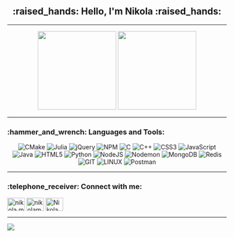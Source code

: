 <h2 align="center">:raised_hands: Hello, I'm Nikola :raised_hands:</h2>

<hr>


<p align="center">
	<img height="180em" src="https://github-readme-stats-git-masterrstaa-rickstaa.vercel.app/api?username=Nikola-Mircic&show_icons=true&theme=gotham&&count_private=true" />
	<img height="180em" src="https://github-readme-stats-git-masterrstaa-rickstaa.vercel.app/api/top-langs/?username=Nikola-Mircic&layout=compact&theme=gotham&langs_count=6" />
</a>
</p>

<hr>

<h3 align="left">:hammer_and_wrench: Languages and Tools:</h3>
<div align="center">

![CMake](https://img.shields.io/badge/CMake-%23008FBA.svg?style=for-the-badge&logo=cmake&logoColor=white) ![Julia](https://img.shields.io/badge/-Julia-9558B2?style=for-the-badge&logo=julia&logoColor=white) ![jQuery](https://img.shields.io/badge/jquery-%230769AD.svg?style=for-the-badge&logo=jquery&logoColor=white) ![NPM](https://img.shields.io/badge/NPM-%23CB3837.svg?style=for-the-badge&logo=npm&logoColor=white) ![C](https://img.shields.io/badge/c-%2300599C.svg?style=for-the-badge&logo=c&logoColor=white) ![C++](https://img.shields.io/badge/c++-%2300599C.svg?style=for-the-badge&logo=c%2B%2B&logoColor=white) ![CSS3](https://img.shields.io/badge/css3-%231572B6.svg?style=for-the-badge&logo=css3&logoColor=white) ![JavaScript](https://img.shields.io/badge/javascript-%23323330.svg?style=for-the-badge&logo=javascript&logoColor=%23F7DF1E) ![Java](https://img.shields.io/badge/java-%23ED8B00.svg?style=for-the-badge&logo=openjdk&logoColor=white) ![HTML5](https://img.shields.io/badge/html5-%23E34F26.svg?style=for-the-badge&logo=html5&logoColor=white) ![Python](https://img.shields.io/badge/python-3670A0?style=for-the-badge&logo=python&logoColor=ffdd54) ![NodeJS](https://img.shields.io/badge/node.js-6DA55F?style=for-the-badge&logo=node.js&logoColor=white) ![Nodemon](https://img.shields.io/badge/NODEMON-%23323330.svg?style=for-the-badge&logo=nodemon&logoColor=%BBDEAD) ![MongoDB](https://img.shields.io/badge/MongoDB-%234ea94b.svg?style=for-the-badge&logo=mongodb&logoColor=white) ![Redis](https://img.shields.io/badge/redis-%23DD0031.svg?style=for-the-badge&logo=redis&logoColor=white) ![GIT](https://img.shields.io/badge/Git-fc6d26?style=for-the-badge&logo=git&logoColor=white) ![LINUX](https://img.shields.io/badge/Linux-FCC624?style=for-the-badge&logo=linux&logoColor=black) ![Postman](https://img.shields.io/badge/Postman-FF6C37?style=for-the-badge&logo=postman&logoColor=white)

</div>
<hr>

<h3 align="left">:telephone_receiver: Connect with me:</h3>
<p align="left">
 <a href="https://fb.com/nikola.mircic.121" target="blank"><img align="center" src="https://raw.githubusercontent.com/rahuldkjain/github-profile-readme-generator/master/src/images/icons/Social/facebook.svg" alt="nikola.mircic.121" height="30" width="40" /></a>
<a href="https://instagram.com/nikolam165" target="blank"><img align="center" src="https://raw.githubusercontent.com/rahuldkjain/github-profile-readme-generator/master/src/images/icons/Social/instagram.svg" alt="nikolam165" height="30" width="40" /></a>
<a href="https://discord.gg/NikolaM165#9712" target="blank"><img align="center" src="https://raw.githubusercontent.com/rahuldkjain/github-profile-readme-generator/master/src/images/icons/Social/discord.svg" alt="NikolaM165#9712" height="30" width="40" /></a>
</p>

<hr>

![](https://quotes-github-readme.vercel.app/api?type=horizontal&theme=radical)
